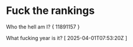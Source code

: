 # Fuck the rankings

Who the hell am I?
{ 11891157 }

What fucking year is it?
[ 2025-04-01T07:53:20Z ]
